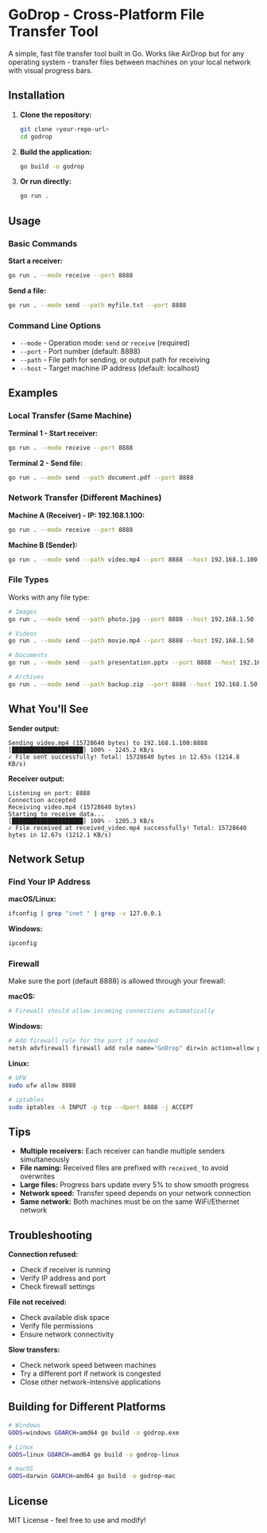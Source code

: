 # GoDrop - Cross-Platform File Transfer Tool

A simple, fast file transfer tool built in Go. Works like AirDrop but for any operating system - transfer files between machines on your local network with visual progress bars.

## Installation

1. **Clone the repository:**

    ```bash
    git clone <your-repo-url>
    cd godrop
    ```

2. **Build the application:**

    ```bash
    go build -o godrop
    ```

3. **Or run directly:**
    ```bash
    go run .
    ```

## Usage

### Basic Commands

**Start a receiver:**

```bash
go run . --mode receive --port 8888
```

**Send a file:**

```bash
go run . --mode send --path myfile.txt --port 8888
```

### Command Line Options

-   `--mode` - Operation mode: `send` or `receive` (required)
-   `--port` - Port number (default: 8888)
-   `--path` - File path for sending, or output path for receiving
-   `--host` - Target machine IP address (default: localhost)

## Examples

### Local Transfer (Same Machine)

**Terminal 1 - Start receiver:**

```bash
go run . --mode receive --port 8888
```

**Terminal 2 - Send file:**

```bash
go run . --mode send --path document.pdf --port 8888
```

### Network Transfer (Different Machines)

**Machine A (Receiver) - IP: 192.168.1.100:**

```bash
go run . --mode receive --port 8888
```

**Machine B (Sender):**

```bash
go run . --mode send --path video.mp4 --port 8888 --host 192.168.1.100
```

### File Types

Works with any file type:

```bash
# Images
go run . --mode send --path photo.jpg --port 8888 --host 192.168.1.50

# Videos
go run . --mode send --path movie.mp4 --port 8888 --host 192.168.1.50

# Documents
go run . --mode send --path presentation.pptx --port 8888 --host 192.168.1.50

# Archives
go run . --mode send --path backup.zip --port 8888 --host 192.168.1.50
```

## What You'll See

**Sender output:**

```
Sending video.mp4 (15728640 bytes) to 192.168.1.100:8888
[████████████████████] 100% - 1245.2 KB/s
✓ File sent successfully! Total: 15728640 bytes in 12.65s (1214.8 KB/s)
```

**Receiver output:**

```
Listening on port: 8888
Connection accepted
Receiving video.mp4 (15728640 bytes)
Starting to receive data...
[████████████████████] 100% - 1205.3 KB/s
✓ File received at received_video.mp4 successfully! Total: 15728640 bytes in 12.67s (1212.1 KB/s)
```

## Network Setup

### Find Your IP Address

**macOS/Linux:**

```bash
ifconfig | grep "inet " | grep -v 127.0.0.1
```

**Windows:**

```bash
ipconfig
```

### Firewall

Make sure the port (default 8888) is allowed through your firewall:

**macOS:**

```bash
# Firewall should allow incoming connections automatically
```

**Windows:**

```bash
# Add firewall rule for the port if needed
netsh advfirewall firewall add rule name="GoDrop" dir=in action=allow protocol=TCP localport=8888
```

**Linux:**

```bash
# UFW
sudo ufw allow 8888

# iptables
sudo iptables -A INPUT -p tcp --dport 8888 -j ACCEPT
```

## Tips

-   **Multiple receivers:** Each receiver can handle multiple senders simultaneously
-   **File naming:** Received files are prefixed with `received_` to avoid overwrites
-   **Large files:** Progress bars update every 5% to show smooth progress
-   **Network speed:** Transfer speed depends on your network connection
-   **Same network:** Both machines must be on the same WiFi/Ethernet network

## Troubleshooting

**Connection refused:**

-   Check if receiver is running
-   Verify IP address and port
-   Check firewall settings

**File not received:**

-   Check available disk space
-   Verify file permissions
-   Ensure network connectivity

**Slow transfers:**

-   Check network speed between machines
-   Try a different port if network is congested
-   Close other network-intensive applications

## Building for Different Platforms

```bash
# Windows
GOOS=windows GOARCH=amd64 go build -o godrop.exe

# Linux
GOOS=linux GOARCH=amd64 go build -o godrop-linux

# macOS
GOOS=darwin GOARCH=amd64 go build -o godrop-mac
```

## License

MIT License - feel free to use and modify!
